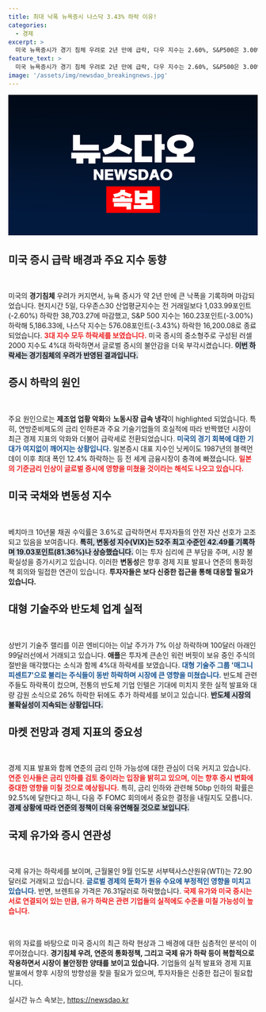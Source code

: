 ```yaml
---
title: 최대 낙폭 뉴욕증시 나스닥 3.43% 하락 이유!
categories:
  - 경제
excerpt: >
  미국 뉴욕증시가 경기 침체 우려로 2년 만에 급락, 다우 지수는 2.60%, S&P500은 3.00% 하락하며 투자자들 혼란에 빠졌다. 엔화 급등과 주요 기업들의 부진이 세계 금융시장에 암운을 드리운 가운데 연준의 금리 정책에 대한 불확실성도 커지고 있다.
feature_text: >
  미국 뉴욕증시가 경기 침체 우려로 2년 만에 급락, 다우 지수는 2.60%, S&P500은 3.00% 하락하며 투자자들 혼란에 빠졌다. 엔화 급등과 주요 기업들의 부진이 세계 금융시장에 암운을 드리운 가운데 연준의 금리 정책에 대한 불확실성도 커지고 있다.
image: '/assets/img/newsdao_breakingnews.jpg'
---
```


<p><img src="/assets/img/newsdao_breakingnews.jpg" alt="pcversion 속보" /></p>

<h2 data-ke-size="size26">미국 증시 급락 배경과 주요 지수 동향</h2>

<p data-ke-size="size16">&nbsp;</p>

<p>미국의 <b>경기침체</b> 우려가 커지면서, 뉴욕 증시가 약 2년 만에 큰 낙폭을 기록하며 마감되었습니다. 현지시간 5일, 다우존스30 산업평균지수는 전 거래일보다 1,033.99포인트(-2.60%) 하락한 38,703.27에 마감했고, S&amp;P 500 지수는 160.23포인트(-3.00%) 하락해 5,186.33에, 나스닥 지수는 576.08포인트(-3.43%) 하락한 16,200.08로 종료되었습니다. <b><span style="color: #ee2323;">3대 지수 모두 하락세를 보였습니다.</span></b> 미국 증시의 중소형주로 구성된 러셀2000 지수도 4%대 하락하면서 글로벌 증시의 불안감을 더욱 부각시켰습니다. <b><span style="background-color: #21538527;">이번 하락세는 경기침체의 우려가 반영된 결과입니다.</span></b> </p>

<h2 data-ke-size="size26">증시 하락의 원인</h2>

<p data-ke-size="size16">&nbsp;</p>

<p>주요 원인으로는 <b>제조업 업황 악화</b>와 <b>노동시장 급속 냉각</b>이 highlighted 되었습니다. 특히, 연방준비제도의 금리 인하론과 주요 기술기업들의 호실적에 따라 반짝했던 시장이 최근 경제 지표의 악화와 더불어 급락세로 전환되었습니다. <b><span style="color: #1a5490;">미국의 경기 회복에 대한 기대가 여지없이 깨어지는 상황입니다.</span></b> 일본증시 대표 지수인 닛케이도 1987년의 블랙먼데이 이후 최대 폭인 12.4% 하락하는 등 전 세계 금융시장이 충격에 빠졌습니다. <b><span style="color: #ee2323;">일본의 기준금리 인상이 글로벌 증시에 영향을 미쳤을 것이라는 해석도 나오고 있습니다.</span></b></p>

<h2 data-ke-size="size26">미국 국채와 변동성 지수</h2>

<p data-ke-size="size16">&nbsp;</p>

<p>베치마크 10년물 채권 수익률은 3.6%로 급락하면서 투자자들의 안전 자산 선호가 고조되고 있음을 보여줍니다. <b><span style="background-color: #21538527;">특히, 변동성 지수(VIX)는 52주 최고 수준인 42.49를 기록하며 19.03포인트(81.36%)나 상승했습니다.</span></b> 이는 투자 심리에 큰 부담을 주며, 시장 불확실성을 증가시키고 있습니다. 이러한 <b>변동성</b>은 향후 경제 지표 발표나 연준의 통화정책 회의와 밀접한 연관이 있습니다. <b><span style="color: #eee2323;">투자자들은 보다 신중한 접근을 통해 대응할 필요가 있습니다.</span></b></p>

<h2 data-ke-size="size26">대형 기술주와 반도체 업계 실적</h2>

<p data-ke-size="size16">&nbsp;</p>

<p>상반기 기술주 랠리를 이끈 엔비디아는 이날 주가가 7% 이상 하락하며 100달러 아래인 99달러선에서 거래되고 있습니다. <b>애플</b>은 투자계 큰손인 워런 버핏이 보유 중인 주식의 절반을 매각했다는 소식과 함께 4%대 하락세를 보였습니다. <b><span style="color: #1a5490;">대형 기술주 그룹 '매그니피센트7'으로 불리는 주식들이 동반 하락하며 시장에 큰 영향을 미쳤습니다.</span></b> 반도체 관련 주들도 하락폭이 컸으며, 전통의 반도체 기업 인텔은 기대에 미치지 못한 실적 발표와 대량 감원 소식으로 26% 하락한 뒤에도 추가 하락세를 보이고 있습니다. <b><span style="background-color: #21538527;">반도체 시장의 불확실성이 지속되는 상황입니다.</span></b></p>

<h2 data-ke-size="size26">마켓 전망과 경제 지표의 중요성</h2>

<p data-ke-size="size16">&nbsp;</p>

<p>경제 지표 발표와 함께 연준의 금리 인하 가능성에 대한 관심이 더욱 커지고 있습니다. <b><span style="color: #ee2323;">연준 인사들은 금리 인하를 검토 중이라는 입장을 밝히고 있으며, 이는 향후 증시 변화에 중대한 영향을 미칠 것으로 예상됩니다.</span></b> 특히, 금리 인하와 관련해 50bp 인하의 확률은 92.5%에 달한다고 하니, 다음 주 FOMC 회의에서 중요한 결정을 내릴지도 모릅니다. <b><span style="background-color: #21538527;">경제 상황에 따라 연준의 정책이 더욱 유연해질 것으로 보입니다.</span></b></p>

<h2 data-ke-size="size26">국제 유가와 증시 연관성</h2>

<p data-ke-size="size16">&nbsp;</p>

<p>국제 유가는 하락세를 보이며, 근월물인 9월 인도분 서부텍사스산원유(WTI)는 72.90달러로 거래되고 있습니다. <b><span style="color: #1a5490;">글로벌 경제의 둔화가 원유 수요에 부정적인 영향을 미치고 있습니다.</span></b> 반면, 브렌트유 가격은 76.31달러로 하락했습니다. <b><span style="color: #ee2323;">국제 유가와 미국 증시는 서로 연결되어 있는 만큼, 유가 하락은 관련 기업들의 실적에도 수준을 미칠 가능성이 높습니다.</span></b> </p>

<p data-ke-size="size16">&nbsp;</p>

<p>위의 자료를 바탕으로 미국 증시의 최근 하락 현상과 그 배경에 대한 심층적인 분석이 이루어졌습니다. <b>경기침체 우려, 연준의 통화정책, 그리고 국제 유가 하락 등이 복합적으로 작용하면서 시장이 불안정한 양태를 보이고 있습니다.</b>  기업들의 실적 발표와 경제 지표 발표에서 향후 시장의 방향성을 찾을 필요가 있으며, 투자자들은 신중한 접근이 필요합니다.</p>
실시간 뉴스 속보는, <a href="https://newsdao.kr" rel="dofollow">https://newsdao.kr</a>


